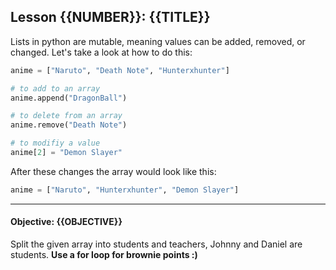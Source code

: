 ## Lesson {{NUMBER}}: {{TITLE}}

Lists in python are mutable, meaning values can be added, removed, or changed. Let's take a look at how to do this:

```py
anime = ["Naruto", "Death Note", "Hunterxhunter"]

# to add to an array
anime.append("DragonBall")

# to delete from an array
anime.remove("Death Note")

# to modifiy a value
anime[2] = "Demon Slayer"
```

After these changes the array would look like this:

```py
anime = ["Naruto", "Hunterxhunter", "Demon Slayer"]
```

---

#### Objective: {{OBJECTIVE}}

Split the given array into students and teachers, Johnny and Daniel are students. **Use a for loop for brownie points :)**



